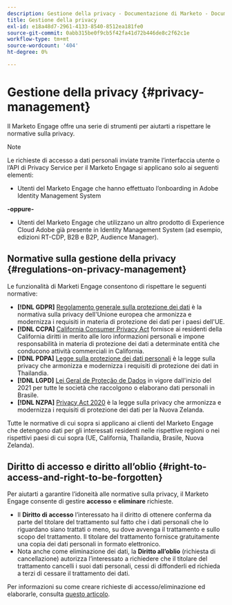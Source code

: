 ```yaml
---
description: Gestione della privacy - Documentazione di Marketo - Documentazione del prodotto
title: Gestione della privacy
exl-id: e18a48d7-2961-4133-8540-8512ea181fe0
source-git-commit: 0abb315be0f9cb5f42fa41d72b446de8c2f62c1e
workflow-type: tm+mt
source-wordcount: '404'
ht-degree: 0%

---
```


# Gestione della privacy {#privacy-management}

Il Marketo Engage offre una serie di strumenti per aiutarti a rispettare le normative sulla privacy.

>[!NOTE]
>
>Le richieste di accesso a dati personali inviate tramite l’interfaccia utente o l’API di Privacy Service per il Marketo Engage si applicano solo ai seguenti elementi:
>
>* Utenti del Marketo Engage che hanno effettuato l’onboarding in Adobe Identity Management System
>
>**-oppure-**
>
>* Utenti del Marketo Engage che utilizzano un altro prodotto di Experience Cloud Adobe già presente in Identity Management System (ad esempio, edizioni RT-CDP, B2B e B2P, Audience Manager).

## Normative sulla gestione della privacy {#regulations-on-privacy-management}

Le funzionalità di Marketi Engage consentono di rispettare le seguenti normative:

* **[!DNL GDPR]** [Regolamento generale sulla protezione dei dati](https://ec.europa.eu/info/law/law-topic/data-protection/reform/what-does-general-data-protection-regulation-gdpr-govern_en) è la normativa sulla privacy dell&#39;Unione europea che armonizza e modernizza i requisiti in materia di protezione dei dati per i paesi dell&#39;UE.
* **[!DNL CCPA]** [California Consumer Privacy Act](https://leginfo.legislature.ca.gov/faces/codes_displayText.xhtml?lawCode=CIV&amp;division=3.&amp;title=1.81.5.&amp;part=4.&amp;chapter=&amp;article=) fornisce ai residenti della California diritti in merito alle loro informazioni personali e impone responsabilità in materia di protezione dei dati a determinate entità che conducono attività commerciali in California.
* **[!DNL PDPA]** [Legge sulla protezione dei dati personali](https://secureprivacy.ai/thailand-pdpa-summary-what-businesses-need-to-know/) è la legge sulla privacy che armonizza e modernizza i requisiti di protezione dei dati in Thailandia.
* **[!DNL LGPD]** [Lei Geral de Proteção de Dados](https://iapp.org/media/pdf/resource_center/Brazilian_General_Data_Protection_Law.pdf) in vigore dall&#39;inizio del 2021 per tutte le società che raccolgono o elaborano dati personali in Brasile.
* **[!DNL NZPA]** [Privacy Act 2020](https://www.privacy.org.nz/privacy-act-2020/privacy-act-2020/) è la legge sulla privacy che armonizza e modernizza i requisiti di protezione dei dati per la Nuova Zelanda.

Tutte le normative di cui sopra si applicano ai clienti del Marketo Engage che detengono dati per gli interessati residenti nelle rispettive regioni o nei rispettivi paesi di cui sopra (UE, California, Thailandia, Brasile, Nuova Zelanda).

## Diritto di accesso e diritto all’oblio {#right-to-access-and-right-to-be-forgotten}

Per aiutarti a garantire l’idoneità alle normative sulla privacy, il Marketo Engage consente di gestire **accesso** e **eliminare** richieste.

* Il **Diritto di accesso** l’interessato ha il diritto di ottenere conferma da parte del titolare del trattamento sul fatto che i dati personali che lo riguardano siano trattati o meno, su dove avvenga il trattamento e sullo scopo del trattamento. Il titolare del trattamento fornisce gratuitamente una copia dei dati personali in formato elettronico.
* Nota anche come eliminazione dei dati, la **Diritto all’oblio** (richiesta di cancellazione) autorizza l’interessato a richiedere che il titolare del trattamento cancelli i suoi dati personali, cessi di diffonderli ed richieda a terzi di cessare il trattamento dei dati.

Per informazioni su come creare richieste di accesso/eliminazione ed elaborarle, consulta [questo articolo](/help/marketo/product-docs/core-marketo-concepts/miscellaneous/privacy-requests.md).
